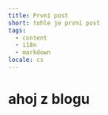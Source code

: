 ```yaml
---
title: První post
short: tohle je první post
tags:
  - content
  - i18n
  - markdown
locale: cs
---
```

# ahoj z blogu
